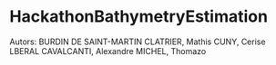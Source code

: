 # HackathonBathymetryEstimation
Autors:
BURDIN DE SAINT-MARTIN
CLATRIER, Mathis
CUNY, Cerise
LBERAL CAVALCANTI, Alexandre
MICHEL, Thomazo
